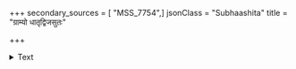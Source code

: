 +++
secondary_sources = [ "MSS_7754",]
jsonClass = "Subhaashita"
title = "ग्राम्यो धातृद्विजसुतः"

+++

<details><summary>Text</summary>

ग्राम्यो धातृद्विजसुतः प्राप्तलाभश्च गायनः।  
सद्यः सार्थपतिः प्राप्तः श्रीमान् दैवपरायणः॥
</details>
